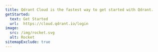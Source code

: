 ```yaml
---
title: Qdrant Cloud is the fastest way to get started with Qdrant.
getStarted:
  text: Get Started
  url:  https://cloud.qdrant.io/login
image: 
  src: /img/rocket.svg
  alt: Rocket
sitemapExclude: true
---
```

